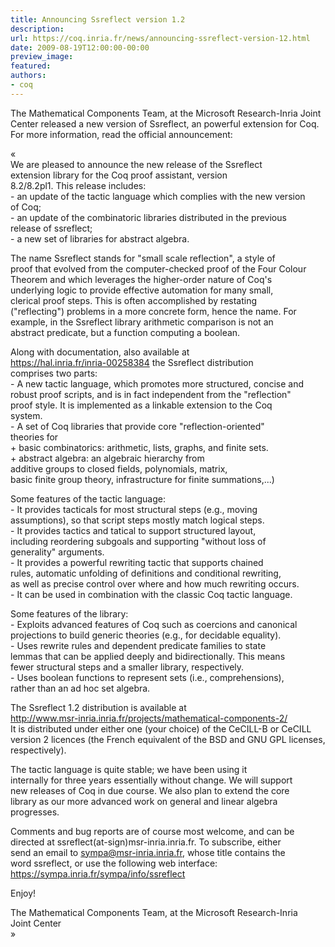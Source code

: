 ```yaml
---
title: Announcing Ssreflect version 1.2
description:
url: https://coq.inria.fr/news/announcing-ssreflect-version-12.html
date: 2009-08-19T12:00:00-00:00
preview_image:
featured:
authors:
- coq
---
```



<p>The Mathematical Components Team, at the Microsoft Research-Inria Joint Center released a new version of Ssreflect, an powerful extension for Coq. For more information, read the official announcement:</p>
<p>&laquo;<br/>
We are pleased to announce the new release of the Ssreflect<br/>
extension library for the Coq proof assistant, version<br/>
8.2/8.2pl1. This release includes:<br/>
- an update of the tactic language which complies with the new version<br/>
  of Coq;<br/>
- an update of the combinatoric libraries distributed in the previous<br/>
  release of ssreflect;<br/>
- a new set of libraries for abstract algebra.</p>
<p>The name Ssreflect stands for &quot;small scale reflection&quot;, a style of<br/>
proof that evolved from the computer-checked proof of the Four Colour<br/>
Theorem and which leverages the higher-order nature of Coq's<br/>
underlying logic to provide effective automation for many small,<br/>
clerical proof steps. This is often accomplished by restating<br/>
(&quot;reflecting&quot;) problems in a more concrete form, hence the name. For<br/>
example, in the Ssreflect library arithmetic comparison is not an<br/>
abstract predicate, but a function computing a boolean.</p>
<p>Along with documentation, also available at<br/>
<a href="https://hal.inria.fr/inria-00258384" title="https://hal.inria.fr/inria-00258384">https://hal.inria.fr/inria-00258384</a> the Ssreflect distribution<br/>
comprises two parts:<br/>
- A new tactic language, which promotes more structured, concise and<br/>
  robust proof scripts, and is in fact independent from the &quot;reflection&quot;<br/>
  proof style. It is implemented as a linkable extension to the Coq<br/>
  system.<br/>
- A set of Coq libraries that provide core &quot;reflection-oriented&quot;<br/>
  theories for<br/>
  + basic combinatorics: arithmetic, lists, graphs, and finite sets.<br/>
  + abstract algebra: an algebraic hierarchy from<br/>
    additive groups to closed fields, polynomials, matrix,<br/>
    basic finite group theory, infrastructure for finite summations,...)</p>
<p>Some features of the tactic language:<br/>
- It provides tacticals for most structural steps (e.g., moving<br/>
  assumptions), so that script steps mostly match logical steps.<br/>
- It provides tactics and tatical to support structured layout,<br/>
  including reordering subgoals and supporting &quot;without loss of<br/>
  generality&quot; arguments.<br/>
- It provides a powerful rewriting tactic that supports chained<br/>
  rules, automatic unfolding of definitions and conditional rewriting,<br/>
  as well as precise control over where and how much rewriting occurs.<br/>
- It can be used in combination with the classic Coq tactic language.</p>
<p>Some features of the library:<br/>
- Exploits advanced features of Coq such as coercions and canonical<br/>
  projections to build generic theories (e.g., for decidable equality).<br/>
- Uses rewrite rules and dependent predicate families to state<br/>
  lemmas that can be applied deeply and bidirectionally. This means<br/>
  fewer structural steps and a smaller library, respectively.<br/>
- Uses boolean functions to represent sets (i.e., comprehensions),<br/>
  rather than an ad hoc set algebra.</p>
<p>The Ssreflect 1.2 distribution is available at<br/>
   <a href="http://www.msr-inria.inria.fr/projects/mathematical-components-2/" title="http://www.msr-inria.inria.fr/projects/mathematical-components-2/">http://www.msr-inria.inria.fr/projects/mathematical-components-2/</a><br/>
It is distributed under either one (your choice) of the CeCILL-B or CeCILL<br/>
version 2 licences (the French equivalent of the BSD and GNU GPL licenses,<br/>
respectively).</p>
<p>The tactic language is quite stable; we have been using it<br/>
internally for three years essentially without change. We will support<br/>
new releases of Coq in due course. We also plan to extend the core<br/>
library as our more advanced work on general and linear algebra<br/>
progresses.</p>
<p>Comments and bug reports are of course most welcome, and can be<br/>
directed at ssreflect(at-sign)msr-inria.inria.fr. To subscribe, either<br/>
send an email to <a href="mailto:sympa@msr-inria.inria.fr">sympa@msr-inria.inria.fr</a>, whose title contains the<br/>
word ssreflect, or use the following web interface:<br/>
<a href="https://sympa.inria.fr/sympa/info/ssreflect" title="https://sympa.inria.fr/sympa/info/ssreflect">https://sympa.inria.fr/sympa/info/ssreflect</a></p>
<p>Enjoy!</p>
<p>The Mathematical Components Team, at the Microsoft Research-Inria<br/>
Joint Center<br/>
&raquo;</p>

 
